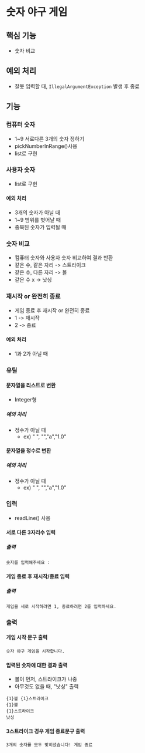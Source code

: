 # 숫자 야구 게임
## 핵심 기능
- 숫자 비교

## 예외 처리
- 잘못 입력할 때, `IllegalArgumentException` 발생 후 종료

## 기능
### 컴퓨터 숫자
- 1~9 서로다른 3개의 숫자 정하기
- pickNumberInRange()사용
- list로 구현

### 사용자 숫자
- list로 구현
#### 예외 처리
- 3개의 숫자가 아닐 때
- 1~9 범위를 벗어날 때
- 중복된 숫자가 입력될 때
 
### 숫자 비교 
- 컴퓨터 숫자와 사용자 숫자 비교하여 결과 반환
- 같은 수, 같은 자리 -> 스트라이크
- 같은 수, 다른 자리 -> 볼
- 같은 수 x -> 낫싱

### 재시작 or 완전히 종료
- 게임 종료 후 재시작 or 완전히 종료
- 1 -> 재시작
- 2 -> 종료
#### 예외 처리
- 1과 2가 아닐 때

### 유틸
#### 문자열을 리스트로 변환
- Integer형
##### 예외 처리
- 정수가 아닐 때
  - ex) " ", "","a","1.0"

#### 문자열을 정수로 변환
##### 예외 처리
- 정수가 아닐 때
  - ex) " ", "","a","1.0"

### 입력
- readLine() 사용
#### 서로 다른 3자리수 입력
##### 출력
```
숫자를 입력해주세요 :
```

#### 게임 종료 후 재시작/종료 입력
##### 출력
```
게임을 새로 시작하려면 1, 종료하려면 2를 입력하세요.
```


### 출력
#### 게임 시작 문구 출력
```
숫자 야구 게임을 시작합니다.
```
#### 입력된 숫자에 대한 결과 출력
- 볼이 먼저, 스트라이크가 나중
- 아무것도 없을 때, "낫싱" 출력
```
{1}볼 {1}스트라이크
{1}볼
{1}스트라이크
낫싱
```
#### 3스트라이크 경우 게임 종료문구 출력
```
3개의 숫자를 모두 맞히셨습니다! 게임 종료
```
